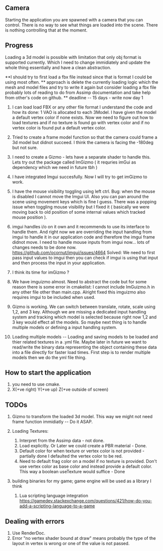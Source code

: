## Camera
Starting the application you are spawned with a camera that you can control.
There is no way to see what things are loaded into the scene. There is nothing controlling that at the moment.

## Progress
Loading a 3d model is possible with limitation that only obj format is supported currently. Which I need to change immidiately and update the whole thing essentially and have a clean abstraction.

**I should try to first load a fbx file instead since that is format I could be using most often.
** approach is delete the currently loading logic which the mesh and model files and try to write it again but consider loading a fbx file probably lots of reading to do from Assimp documentation and take help from other's code on github.
** deadline --  15 days - write now day 1
1. I can load load FBX or any other file format I understand the code and how its done: 1 VAO is allocated to each 3Model.
I have given the model a default vertex color if none exists. Now we need to figure out how to load textures and if no texture is found go with vertex color and if no vertex color is found put a default vertex color.
2. Tried to create a frame model function so that the camera could frame a 3d model but didnot succeed. I think the camera is facing the -180deg but not sure.

3. I need to create a Gizmo - lets have a separate shader to handle this. Lets try out the package called ImGizmo ( it requries imGui as dependency which we need in future tbh )
4. I have integrated Imgui succesfully. Now I will try to get imGizmo to work.

5. I have the mouse visibility toggling using left ctrl. Bug: when the mouse is disabled I cannot move the Imgui UI. Also you can pan around the scene using movement keys which is fine I guess. There was a popping issue when toggling mouse visibility but I fixed it ( basically we were moving back to old position of some internal values which tracked mouse position ).

6. imgui handles i/o on it own and it recommends to use its interface to handle them. And right now we are overriding the input handling from imgui to handle it in our application code and therefore the imgui frame didnot move. I need to handle mouse inputs from imgui now... lots of changes needs to be done now.
https://github.com/ocornut/imgui/issues/4664
Solved: We need to first pass input values to imgui then you can check if imgui is using that input and then process the input in your application.

7. I think its time for imGizmo ?
8. We have imguizmo almost. Need to abstract the code but for some reason there is some error in cmakelist: I cannot include ImGuizmo.h in any other file other than main.cpp. Alright fixed this imguizmo also requires imgui to be included when used.
9. Gizmo is working. We can switch between translate, rotate, scale using 1,2, and 3 key. Although we are missing a dedicated input handling system and tracking which model is selected because right now 1,2 and 3 key would effect all the models. So maybe next thing is to handle multiple models or defining a input handling system.
10. Loading multiple models -- Loading and saving models to be loaded and thier related textures in a .yml file. Maybe later in future we want to read/write the binary data representing the object containing these data into a file directly for faster load times. First step is to render multiple models then we do the yml file thing.

## How to start the application
1. you need to use cmake.
2. X(+ve right) Y(+ve up) Z(+ve outside of screen)


## TODOs
1. Gizmo to transform the loaded 3d model. This way we might not need frame function immidiatly -- Do it ASAP.
2. Loading Textures:
    1. Interpret from the Assimp data - not done.
    2. Load explicitly. Or Later we could create a PBR material - Done.
    3. Default color for when texture or vertex color is not provided - partially done I defaulted the vertex color to be red.
    4. Need to default frag color on a model if no texture is provided. Don't use vertex color as base color and instead provide a default color. This way a boolean useTexture would suffice - Done

3. building binaries for my game; game engine will be used as a library I think
    1. Lua scripting language integration https://gamedev.stackexchange.com/questions/421/how-do-you-add-a-scripting-language-to-a-game

## Dealing with errors

1. Use RenderDoc.
2. Error  "no vertex shader bound at draw" means probably the type of the layout in vertex is wrong or one of the value is not passed.